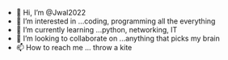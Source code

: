 - 👋 Hi, I’m @Jwal2022
- 👀 I’m interested in ...coding, programming all the everything
- 🌱 I’m currently learning ...python, networking, IT
- 💞️ I’m looking to collaborate on ...anything that picks my brain
- 📫 How to reach me ... throw a kite

<!---
Jwal2022/Jwal2022 is a ✨ special ✨ repository because its `README.md` (this file) appears on your GitHub profile.
You can click the Preview link to take a look at your changes.
--->
